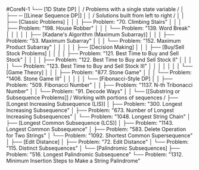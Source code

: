 #CoreN-1
└── [1D State DP]
    │   / Problems with a single state variable /
    │
    ├── ─ [[Linear Sequence DP]]
    │   │   / Solutions built from left to right /
    │   │   ├── [Classic Problems]
    │   │   │   ├── Problem: "70. Climbing Stairs"
    │   │   │   ├── Problem: "198. House Robber"
    │   │   │   └── Problem: "139. Word Break"
    │   │   │
    │   │   ├── [Kadane's Algorithm (Maximum Subarray)]
    │   │   │   ├── Problem: "53. Maximum Subarray"
    │   │   │   └── Problem: "152. Maximum Product Subarray"
    │   │   │
    │   │   ├── [Decision Making]
    │   │   │   ├── [Buy/Sell Stock Problems]
    │   │   │   │   ├── Problem: "121. Best Time to Buy and Sell Stock"
    │   │   │   │   ├── Problem: "122. Best Time to Buy and Sell Stock II"
    │   │   │   │   └── Problem: "123. Best Time to Buy and Sell Stock III"
    │   │   │   │
    │   │   │   └── [Game Theory]
    │   │   │       ├── Problem: "877. Stone Game"
    │   │   │       └── Problem: "1406. Stone Game III"
    │   │   │
    │   │   └── [Fibonacci-Style DP]
    │   │       ├── Problem: "509. Fibonacci Number"
    │   │       ├── Problem: "1137. N-th Tribonacci Number"
    │   │       └── Problem: "91. Decode Ways"
    │   │
    └── [[Substring or Subsequence Problems]]
        / Working with portions of sequences /
        ├── [Longest Increasing Subsequence (LIS)]
        │   ├── Problem: "300. Longest Increasing Subsequence"
        │   ├── Problem: "673. Number of Longest Increasing Subsequences"
        │   └── Problem: "1048. Longest String Chain"
        │
        ├── [Longest Common Subsequence (LCS)]
        │   ├── Problem: "1143. Longest Common Subsequence"
        │   ├── Problem: "583. Delete Operation for Two Strings"
        │   └── Problem: "1092. Shortest Common Supersequence"
        │
        ├── [Edit Distance]
        │   ├── Problem: "72. Edit Distance"
        │   └── Problem: "115. Distinct Subsequences"
        │
        └── [Palindromic Subsequences]
            ├── Problem: "516. Longest Palindromic Subsequence"
            └── Problem: "1312. Minimum Insertion Steps to Make a String Palindrome"